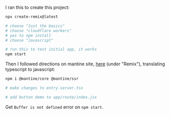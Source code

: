 I ran this to create this project:

```sh
npx create-remix@latest

# choose "Just the basics"
# choose "cloudflare workers"
# yes to npm install
# choose "Javascript"

# run this to test initial app, it works
npm start
```

Then I followed directions on mantine site, [here](https://mantine.dev/getting-started/) (under "Remix"), translating typescript to javascript:

```sh
npm i @mantine/core @mantine/ssr

# make changes to entry.server.tsx

# add button demo to app/route/index.jsx
```


Get `Buffer is not defined` error on `npm start`.